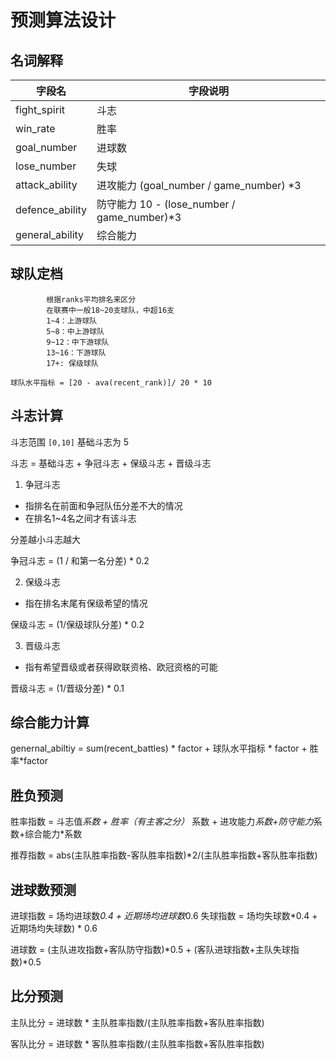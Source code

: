 # 预测算法设计


## 名词解释

|字段名|字段说明|
|--|--|
|fight_spirit|斗志|
|win_rate|胜率|
|goal_number | 进球数 |
|lose_number | 失球 |
|attack_ability|进攻能力 (goal_number / game_number) *3 |
|defence_ability|防守能力 10 - (lose_number / game_number)*3 |
|general_ability|综合能力|

## 球队定档

```
        根据ranks平均排名来区分
        在联赛中一般18~20支球队，中超16支
        1~4：上游球队
        5~8：中上游球队
        9~12：中下游球队
        13~16：下游球队
        17+: 保级球队
```

`球队水平指标 = [20 - ava(recent_rank)]/ 20 * 10`

## 斗志计算

斗志范围 `[0,10]`
基础斗志为 5

斗志 = 基础斗志 + 争冠斗志 + 保级斗志 + 晋级斗志

1. 争冠斗志

- 指排名在前面和争冠队伍分差不大的情况
- 在排名1~4名之间才有该斗志

分差越小斗志越大

争冠斗志 = (1 / 和第一名分差) * 0.2

2. 保级斗志

- 指在排名末尾有保级希望的情况

保级斗志 = (1/保级球队分差) * 0.2

3. 晋级斗志

- 指有希望晋级或者获得欧联资格、欧冠资格的可能

晋级斗志 = (1/晋级分差) * 0.1

## 综合能力计算

genernal_abiltiy = sum(recent_battles) * factor + 球队水平指标 * factor + 胜率*factor 

## 胜负预测

胜率指数 = 斗志值*系数 + 胜率（有主客之分）* 系数 + 进攻能力*系数+防守能力*系数+综合能力*系数

推荐指数 = abs(主队胜率指数-客队胜率指数)*2/(主队胜率指数+客队胜率指数)

## 进球数预测

进球指数 = 场均进球数*0.4 + 近期场均进球数*0.6
失球指数 = 场均失球数*0.4 + 近期场均失球数) * 0.6

进球数 =  (主队进攻指数+客队防守指数)*0.5 + (客队进球指数+主队失球指数)*0.5

## 比分预测

主队比分 = 进球数 * 主队胜率指数/(主队胜率指数+客队胜率指数) 

客队比分 = 进球数 * 客队胜率指数/(主队胜率指数+客队胜率指数) 


